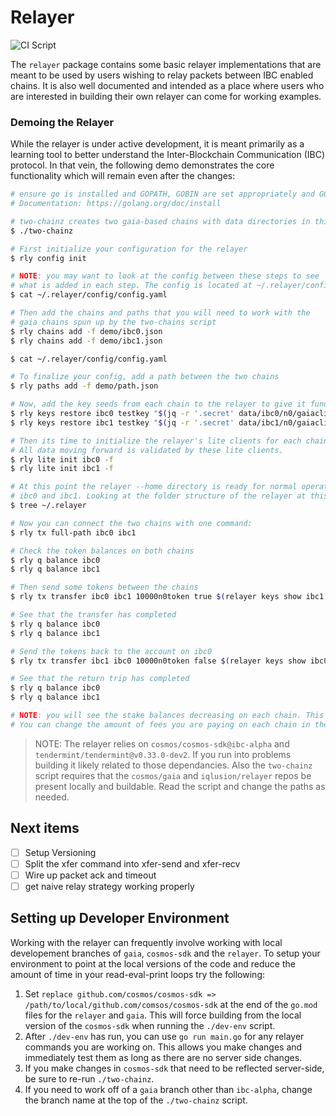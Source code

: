 # Relayer

![CI Script](https://github.com/iqlusioninc/relayer/workflows/Build%20then%20run%20CI%20Chains/badge.svg)

The `relayer` package contains some basic relayer implementations that are
meant to be used by users wishing to relay packets between IBC enabled chains.
It is also well documented and intended as a place where users who are
interested in building their own relayer can come for working examples.

### Demoing the Relayer

While the relayer is under active development, it is meant primarily as a learning tool to better understand the Inter-Blockchain Communication (IBC) protocol. In that vein, the following demo demonstrates the core functionality which will remain even after the changes:

```bash
# ensure go is installed and GOPATH, GOBIN are set appropriately and GOBIN is in your PATH
# Documentation: https://golang.org/doc/install

# two-chainz creates two gaia-based chains with data directories in this 
$ ./two-chainz

# First initialize your configuration for the relayer
$ rly config init

# NOTE: you may want to look at the config between these steps to see
# what is added in each step. The config is located at ~/.relayer/config/config.yaml
$ cat ~/.relayer/config/config.yaml

# Then add the chains and paths that you will need to work with the 
# gaia chains spun up by the two-chains script
$ rly chains add -f demo/ibc0.json
$ rly chains add -f demo/ibc1.json

$ cat ~/.relayer/config/config.yaml

# To finalize your config, add a path between the two chains
$ rly paths add -f demo/path.json

# Now, add the key seeds from each chain to the relayer to give it funds to work with
$ rly keys restore ibc0 testkey "$(jq -r '.secret' data/ibc0/n0/gaiacli/key_seed.json)" -a
$ rly keys restore ibc1 testkey "$(jq -r '.secret' data/ibc1/n0/gaiacli/key_seed.json)" -a

# Then its time to initialize the relayer's lite clients for each chain
# All data moving forward is validated by these lite clients.
$ rly lite init ibc0 -f
$ rly lite init ibc1 -f

# At this point the relayer --home directory is ready for normal operations between 
# ibc0 and ibc1. Looking at the folder structure of the relayer at this point is helpful
$ tree ~/.relayer

# Now you can connect the two chains with one command:
$ rly tx full-path ibc0 ibc1

# Check the token balances on both chains
$ rly q balance ibc0
$ rly q balance ibc1

# Then send some tokens between the chains
$ rly tx transfer ibc0 ibc1 10000n0token true $(relayer keys show ibc1 testkey -a)

# See that the transfer has completed
$ rly q balance ibc0
$ rly q balance ibc1

# Send the tokens back to the account on ibc0
$ rly tx transfer ibc1 ibc0 10000n0token false $(relayer keys show ibc0 testkey -a)

# See that the return trip has completed
$ rly q balance ibc0
$ rly q balance ibc1

# NOTE: you will see the stake balances decreasing on each chain. This is to pay for fees
# You can change the amount of fees you are paying on each chain in the configuration.
```

> NOTE: The relayer relies on `cosmos/cosmos-sdk@ibc-alpha` and `tendermint/tendermint@v0.33.0-dev2`. If you run into problems building it likely related to those dependancies. Also the `two-chainz` script requires that the `cosmos/gaia` and `iqlusion/relayer` repos be present locally and buildable. Read the script and change the paths as needed.

## Next items

- [ ] Setup Versioning
- [ ] Split the xfer command into xfer-send and xfer-recv
- [ ] Wire up packet ack and timeout
- [ ] get naive relay strategy working properly

## Setting up Developer Environment

Working with the relayer can frequently involve working with local developement branches of `gaia`, `cosmos-sdk` and the `relayer`. To setup your environment to point at the local versions of the code and reduce the amount of time in your read-eval-print loops try the following:

1. Set `replace github.com/cosmos/cosmos-sdk => /path/to/local/github.com/comsos/cosmos-sdk` at the end of the `go.mod` files for the `relayer` and `gaia`. This will force building from the local version of the `cosmos-sdk` when running the `./dev-env` script.
2. After `./dev-env` has run, you can use `go run main.go` for any relayer commands you are working on. This allows you make changes and immediately test them as long as there are no server side changes. 
3. If you make changes in `cosmos-sdk` that need to be reflected server-side, be sure to re-run `./two-chainz`.
4. If you need to work off of a `gaia` branch other than `ibc-alpha`, change the branch name at the top of the `./two-chainz` script. 
